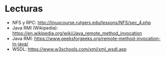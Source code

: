 # Lecturas

* NFS y RPC: http://linuxcourse.rutgers.edu/lessons/NFS/sec_4.php
* Java RMI (Wikipedia): https://en.wikipedia.org/wiki/Java_remote_method_invocation
* Java RMI: https://www.geeksforgeeks.org/remote-method-invocation-in-java/
* WSDL: https://www.w3schools.com/xml/xml_wsdl.asp 
